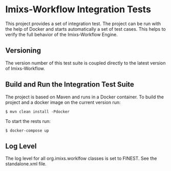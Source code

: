 # Imixs-Workflow Integration Tests


This project provides a set of integration test. The project can be run with the help of Docker and starts automatically a set of test cases. This helps to verify the full behavior of the Imixs-Workflow Engine.

## Versioning

The version number of this test suite is coupled directly to the latest version of Imixs-Workflow.


## Build and Run the Integration Test Suite

The project is based on Maven and runs in a Docker container. To build the project and a docker image on the current version run:

	$ mvn clean install -Pdocker
 
To start the rests run:

	$ docker-compose up
	
## Log Level
	
The log level for all org.imixs.worklfow classes is set to FINEST. See the standalone.xml file.